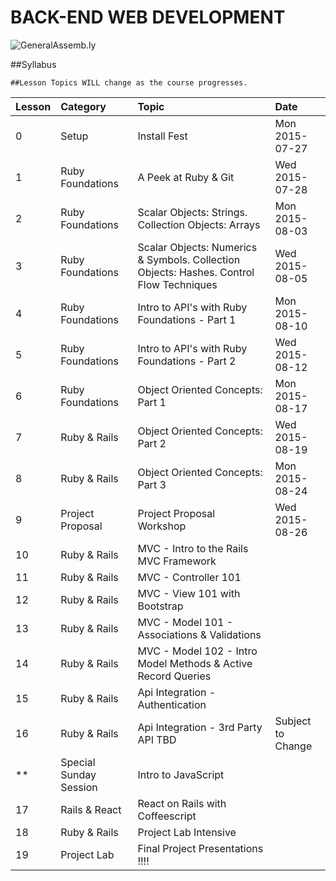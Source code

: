 BACK-END WEB DEVELOPMENT
============================

![GeneralAssemb.ly](https://github.com/generalassembly/ga-ruby-on-rails-for-devs/raw/master/images/ga.png "GeneralAssemb.ly")


##Syllabus

	##Lesson Topics WILL change as the course progresses.

| Lesson  | Category| Topic| Date|
| ------------- |:--------------------------------------------------|:-------------------------------|:-------------------|
| 0 | Setup |Install Fest | Mon 2015-07-27 |
| 1 | Ruby Foundations | A Peek at Ruby & Git | Wed 2015-07-28 |
| 2 | Ruby Foundations|  Scalar Objects: Strings. Collection Objects: Arrays | Mon 2015-08-03 |
| 3 | Ruby Foundations| Scalar Objects: Numerics & Symbols. Collection Objects: Hashes. Control Flow Techniques| Wed 2015-08-05 |
| 4 | Ruby Foundations | Intro to API's with Ruby Foundations - Part 1|   Mon 2015-08-10
| 5 | Ruby Foundations | Intro to API's with Ruby Foundations - Part 2| Wed 2015-08-12 |
| 6 | Ruby Foundations | Object Oriented Concepts: Part 1  | Mon 2015-08-17 |
| 7 | Ruby & Rails | Object Oriented Concepts: Part 2 | Wed 2015-08-19 |
| 8 | Ruby & Rails | Object Oriented Concepts: Part 3 | Mon 2015-08-24|
| 9 | Project Proposal| Project Proposal Workshop| Wed 2015-08-26 |
| 10 | Ruby & Rails| MVC - Intro to the Rails MVC Framework | |
| 11 | Ruby & Rails| MVC - Controller 101 ||
| 12 | Ruby & Rails| MVC - View 101 with Bootstrap| |
| 13 | Ruby & Rails| MVC - Model 101 - Associations & Validations ||
| 14 | Ruby & Rails| MVC - Model 102 - Intro Model Methods & Active Record Queries ||
| 15 | Ruby & Rails| Api Integration - Authentication ||
| 16 | Ruby & Rails| Api Integration - 3rd Party API TBD | Subject to Change|
| ** | Special Sunday Session| Intro to JavaScript ||
| 17 | Rails & React| React on Rails with Coffeescript  | ||
| 18 | Ruby & Rails| Project Lab Intensive ||
| 19 | Project Lab | Final Project Presentations !!!!||

